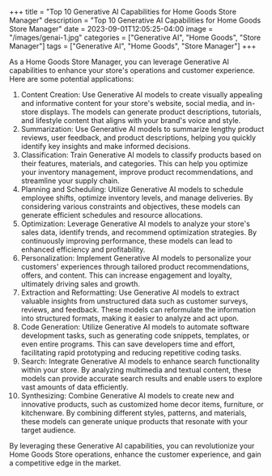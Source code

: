 +++
title = "Top 10 Generative AI Capabilities for Home Goods Store Manager"
description = "Top 10 Generative AI Capabilities for Home Goods Store Manager"
date = 2023-09-01T12:05:25-04:00
image = "/images/genai-1.jpg"
categories = ["Generative AI", "Home Goods", "Store Manager"]
tags = ["Generative AI", "Home Goods", "Store Manager"]
+++

As a Home Goods Store Manager, you can leverage Generative AI capabilities to enhance your store's operations and customer experience. Here are some potential applications:

1. Content Creation: Use Generative AI models to create visually appealing and informative content for your store's website, social media, and in-store displays. The models can generate product descriptions, tutorials, and lifestyle content that aligns with your brand's voice and style.
2. Summarization: Use Generative AI models to summarize lengthy product reviews, user feedback, and product descriptions, helping you quickly identify key insights and make informed decisions.
3. Classification: Train Generative AI models to classify products based on their features, materials, and categories. This can help you optimize your inventory management, improve product recommendations, and streamline your supply chain.
4. Planning and Scheduling: Utilize Generative AI models to schedule employee shifts, optimize inventory levels, and manage deliveries. By considering various constraints and objectives, these models can generate efficient schedules and resource allocations.
5. Optimization: Leverage Generative AI models to analyze your store's sales data, identify trends, and recommend optimization strategies. By continuously improving performance, these models can lead to enhanced efficiency and profitability.
6. Personalization: Implement Generative AI models to personalize your customers' experiences through tailored product recommendations, offers, and content. This can increase engagement and loyalty, ultimately driving sales and growth.
7. Extraction and Reformatting: Use Generative AI models to extract valuable insights from unstructured data such as customer surveys, reviews, and feedback. These models can reformulate the information into structured formats, making it easier to analyze and act upon.
8. Code Generation: Utilize Generative AI models to automate software development tasks, such as generating code snippets, templates, or even entire programs. This can save developers time and effort, facilitating rapid prototyping and reducing repetitive coding tasks.
9. Search: Integrate Generative AI models to enhance search functionality within your store. By analyzing multimedia and textual content, these models can provide accurate search results and enable users to explore vast amounts of data efficiently.
10. Synthesizing: Combine Generative AI models to create new and innovative products, such as customized home decor items, furniture, or kitchenware. By combining different styles, patterns, and materials, these models can generate unique products that resonate with your target audience.

By leveraging these Generative AI capabilities, you can revolutionize your Home Goods Store operations, enhance the customer experience, and gain a competitive edge in the market.